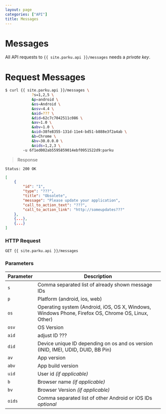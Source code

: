 ```yaml
---
layout: page
categories: ["API"]
title: Messages
---
```


# Messages

All API requests to `{{ site.parku.api }}/messages` needs a _private key_.

# Request Messages

```sh
$ curl {{ site.parku.api }}/messages \
			?s=1,2,5 \
			&p=android \
			&os=Android \
			&osv=4.4 \
			&aid=??? \
			&did=62c7c7042511c086 \
			&av=1.0 \
			&abv=1.0 \
			&uid=38fe8355-131d-11e4-bd51-b888e3f2a4ab \
			&b=Chrome \
			&bv=30.0.0.0 \
			&oids=1,2,3 \
		-u 6f1ed002ab5595859014ebf0951522d9:parku
```

> Response

```nginx
Status: 200 OK
```
```json
[
    {
        "id": "1",
        "type": "???",
        "title": "Obsolete",
        "message": "Please update your application",
        "call_to_action_text": "???",
        "call_to_action_link": "http://someupdates???"
    },
    {...},
    {...}
]
```

### HTTP Request

`GET {{ site.parku.api }}/messages`

### Parameters

Parameter		 | Description
---					 | ---
`s`					| Comma separated list of already shown message IDs
`p`					| Platform (android, ios, web)
`os`					| Operating system (Android, iOS, OS X, Windows, Windows Phone, Firefox OS, Chrome OS, Linux, Other)
`osv`					| OS Version
`aid`					| adjust ID ???
`did`					| Device unique ID depending on os and os version (INID, IMEI, UDID, DUID, BB Pin)
`av`					| App version
`abv`					| App build version
`uid`					| User id _(if applicable)_
`b`					| Browser name _(if applicable)_
`bv`					| Browser Version _(if applicable)_
`oids`					| Comma separated list of other Android or iOS IDs _optional_



